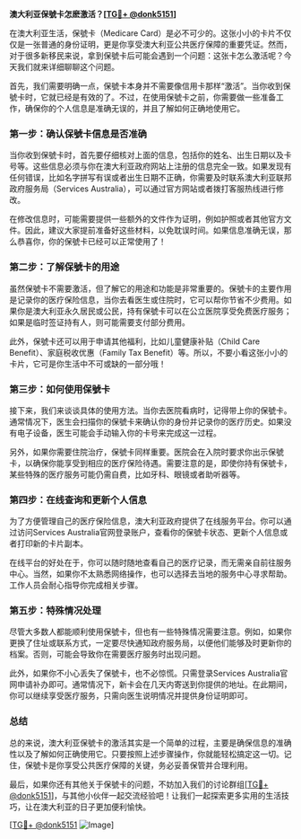 **澳大利亚保號卡怎麽激活？[[TG💪+ @donk5151](https://t.me/s/donk5151)]**

在澳大利亚生活，保號卡（Medicare Card）是必不可少的。这张小小的卡片不仅仅是一张普通的身份证明，更是你享受澳大利亚公共医疗保障的重要凭证。然而，对于很多新移民来说，拿到保號卡后可能会遇到一个问题：这张卡怎么激活呢？今天我们就来详细聊聊这个问题。

首先，我们需要明确一点，保號卡本身并不需要像信用卡那样“激活”。当你收到保號卡时，它就已经是有效的了。不过，在使用保號卡之前，你需要做一些准备工作，确保你的个人信息是准确无误的，并且了解如何正确地使用它。

### **第一步：确认保號卡信息是否准确**

当你收到保號卡时，首先要仔细核对上面的信息，包括你的姓名、出生日期以及卡号等。这些信息必须与你在澳大利亚政府网站上注册的信息完全一致。如果发现有任何错误，比如名字拼写有误或者出生日期不正确，你需要及时联系澳大利亚联邦政府服务局（Services Australia），可以通过官方网站或者拨打客服热线进行修改。

在修改信息时，可能需要提供一些额外的文件作为证明，例如护照或者其他官方文件。因此，建议大家提前准备好这些材料，以免耽误时间。如果信息准确无误，那么恭喜你，你的保號卡已经可以正常使用了！

### **第二步：了解保號卡的用途**

虽然保號卡不需要激活，但了解它的用途和功能是非常重要的。保號卡的主要作用是记录你的医疗保险信息，当你去看医生或住院时，它可以帮你节省不少费用。如果你是澳大利亚永久居民或公民，持有保號卡可以在公立医院享受免费医疗服务；如果是临时签证持有人，则可能需要支付部分费用。

此外，保號卡还可以用于申请其他福利，比如儿童健康补贴（Child Care Benefit）、家庭税收优惠（Family Tax Benefit）等。所以，不要小看这张小小的卡片，它可是你生活中不可或缺的一部分哦！

### **第三步：如何使用保號卡**

接下来，我们来谈谈具体的使用方法。当你去医院看病时，记得带上你的保號卡。通常情况下，医生会扫描你的保號卡来确认你的身份并记录你的医疗历史。如果没有电子设备，医生可能会手动输入你的卡号来完成这一过程。

另外，如果你需要住院治疗，保號卡同样重要。医院会在入院时要求你出示保號卡，以确保你能享受到相应的医疗保险待遇。需要注意的是，即使你持有保號卡，某些特殊的医疗服务可能仍需自费，比如牙科、眼镜或者助听器等。

### **第四步：在线查询和更新个人信息**

为了方便管理自己的医疗保险信息，澳大利亚政府提供了在线服务平台。你可以通过访问Services Australia官网登录账户，查看你的保號卡状态、更新个人信息或者打印新的卡片副本。

在线平台的好处在于，你可以随时随地查看自己的医疗记录，而无需亲自前往服务中心。当然，如果你不太熟悉网络操作，也可以选择去当地的服务中心寻求帮助。工作人员会耐心指导你完成相关步骤。

### **第五步：特殊情况处理**

尽管大多数人都能顺利使用保號卡，但也有一些特殊情况需要注意。例如，如果你更换了住址或联系方式，一定要尽快通知政府服务局，以便他们能够及时更新你的档案。否则，可能会导致你在需要医疗服务时出现问题。

此外，如果你不小心丢失了保號卡，也不必惊慌。只需登录Services Australia官网申请补办即可。通常情况下，新卡会在几天内寄送到你提供的地址。在此期间，你可以继续享受医疗服务，只需向医生说明情况并提供身份证明即可。

### **总结**

总的来说，澳大利亚保號卡的激活其实是一个简单的过程，主要是确保信息的准确性以及了解如何正确使用它。只要按照上述步骤操作，你就能轻松搞定这一切。记住，保號卡是你享受公共医疗保障的关键，务必妥善保管并合理利用。

最后，如果你还有其他关于保號卡的问题，不妨加入我们的讨论群组[[TG💪+ @donk5151](https://t.me/s/donk5151)]，与其他小伙伴一起交流经验吧！让我们一起探索更多实用的生活技巧，让在澳大利亚的日子更加便利愉快。

[[TG💪+ @donk5151](https://t.me/s/donk5151) ![Image](https://i.postimg.cc/rwNCRYN7/Snipaste-2025-04-30-17-27-05.png)]